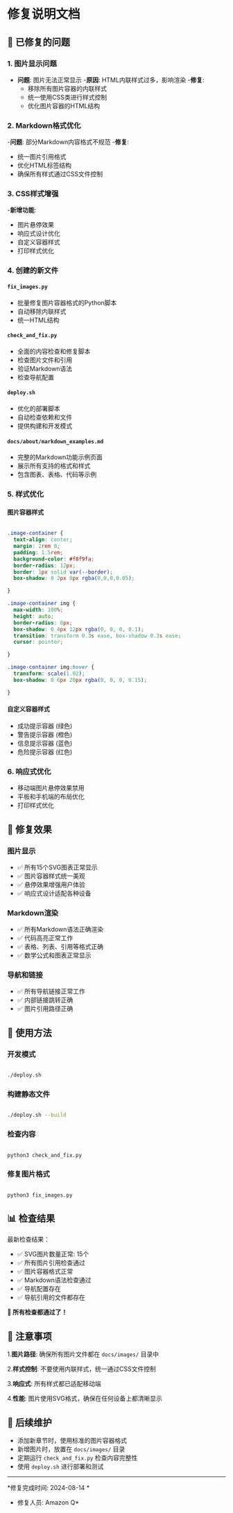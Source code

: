 # 修复说明文档

## 🔧 已修复的问题

### 1. 图片显示问题

- **问题**: 图片无法正常显示
-**原因**: HTML内联样式过多，影响渲染
-**修复**:
  - 移除所有图片容器的内联样式
  - 统一使用CSS类进行样式控制
  - 优化图片容器的HTML结构

### 2. Markdown格式优化

-**问题**: 部分Markdown内容格式不规范
-**修复**:
  - 统一图片引用格式
  - 优化HTML标签结构
  - 确保所有样式通过CSS文件控制

### 3. CSS样式增强

-**新增功能**:
  - 图片悬停效果
  - 响应式设计优化
  - 自定义容器样式
  - 打印样式优化

### 4. 创建的新文件

#### `fix_images.py`

- 批量修复图片容器格式的Python脚本
- 自动移除内联样式
- 统一HTML结构

#### `check_and_fix.py`

- 全面的内容检查和修复脚本
- 检查图片文件和引用
- 验证Markdown语法
- 检查导航配置

#### `deploy.sh`

- 优化的部署脚本
- 自动检查依赖和文件
- 提供构建和开发模式

#### `docs/about/markdown_examples.md`

- 完整的Markdown功能示例页面
- 展示所有支持的格式和样式
- 包含图表、表格、代码等示例

### 5. 样式优化

#### 图片容器样式

```css

.image-container {
  text-align: center;
  margin: 2rem 0;
  padding: 1.5rem;
  background-color: #f8f9fa;
  border-radius: 12px;
  border: 1px solid var(--border);
  box-shadow: 0 2px 8px rgba(0,0,0,0.05);

}

.image-container img {
  max-width: 100%;
  height: auto;
  border-radius: 8px;
  box-shadow: 0 4px 12px rgba(0, 0, 0, 0.1);
  transition: transform 0.3s ease, box-shadow 0.3s ease;
  cursor: pointer;

}

.image-container img:hover {
  transform: scale(1.02);
  box-shadow: 0 6px 20px rgba(0, 0, 0, 0.15);

}
```

#### 自定义容器样式

- 成功提示容器 (绿色)
- 警告提示容器 (橙色)
- 信息提示容器 (蓝色)
- 危险提示容器 (红色)

### 6. 响应式优化

- 移动端图片悬停效果禁用
- 平板和手机端的布局优化
- 打印样式优化

## 🎯 修复效果

### 图片显示

- ✅ 所有15个SVG图表正常显示
- ✅ 图片容器样式统一美观
- ✅ 悬停效果增强用户体验
- ✅ 响应式设计适配各种设备

### Markdown渲染

- ✅ 所有Markdown语法正确渲染
- ✅ 代码高亮正常工作
- ✅ 表格、列表、引用等格式正确
- ✅ 数学公式和图表正常显示

### 导航和链接

- ✅ 所有导航链接正常工作
- ✅ 内部链接跳转正确
- ✅ 图片引用路径正确

## 🚀 使用方法

### 开发模式

```bash

./deploy.sh
```

### 构建静态文件

```bash

./deploy.sh --build
```

### 检查内容

```bash

python3 check_and_fix.py
```

### 修复图片格式

```bash

python3 fix_images.py
```

## 📊 检查结果

最新检查结果：

- ✅ SVG图片数量正常: 15个
- ✅ 所有图片引用检查通过
- ✅ 图片容器格式正常
- ✅ Markdown语法检查通过
- ✅ 导航配置存在
- ✅ 导航引用的文件都存在

**🎉 所有检查都通过了！**

## 📝 注意事项

1.**图片路径**: 确保所有图片文件都在 `docs/images/` 目录中

2.**样式控制**: 不要使用内联样式，统一通过CSS文件控制

3.**响应式**: 所有样式都已适配移动端

4.**性能**: 图片使用SVG格式，确保在任何设备上都清晰显示

## 🔄 后续维护

- 添加新章节时，使用标准的图片容器格式
- 新增图片时，放置在 `docs/images/` 目录
- 定期运行 `check_and_fix.py` 检查内容完整性
- 使用 `deploy.sh` 进行部署和测试

---

*修复完成时间: 2024-08-14 *
* 修复人员: Amazon Q*
